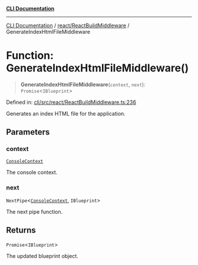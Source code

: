 [**CLI Documentation**](../../../README.md)

***

[CLI Documentation](../../../README.md) / [react/ReactBuildMiddleware](../README.md) / GenerateIndexHtmlFileMiddleware

# Function: GenerateIndexHtmlFileMiddleware()

> **GenerateIndexHtmlFileMiddleware**(`context`, `next`): `Promise`\<`IBlueprint`\>

Defined in: [cli/src/react/ReactBuildMiddleware.ts:236](https://github.com/stonemjs/cli/blob/c980e34c3e365606f5472998f0ccb119c79896c3/src/react/ReactBuildMiddleware.ts#L236)

Generates an index HTML file for the application.

## Parameters

### context

[`ConsoleContext`](../../../declarations/interfaces/ConsoleContext.md)

The console context.

### next

`NextPipe`\<[`ConsoleContext`](../../../declarations/interfaces/ConsoleContext.md), `IBlueprint`\>

The next pipe function.

## Returns

`Promise`\<`IBlueprint`\>

The updated blueprint object.
